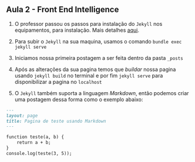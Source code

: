 ## Aula 2 - Front End Intelligence

1.  O professor passou os passos para instalação do `Jekyll` nos equipamentos, para instalação. Mais detalhes [aqui](https://jekyllrb.com/).

2.  Para subir o `Jekyll` na sua maquina, usamos o comando `bundle exec jekyll serve`

3.  Iniciamos nossa primeira postagem a ser feita dentro da pasta `_posts`

4.  Após as alterações da sua pagina temos que _buildar_ nossa pagina usando `jekyll build` no terminal e por fim `jekyll serve` para disponibilizar a pagina no `localhost`

5.  O `Jekyll` também suporta a linguagem _Markdown_, então podemos criar uma postagem dessa forma como o exemplo abaixo:

``` markdown
---
layout: page
title: Pagina de teste usando Markdown
---

function teste(a, b) {
    return a + b;
} 
console.log(teste(3, 5));

```